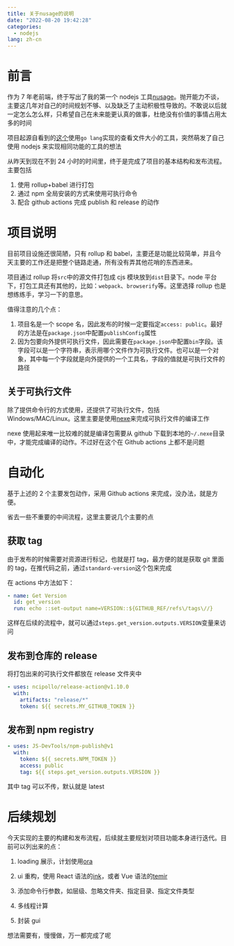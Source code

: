 ```yaml
---
title: 关于nusage的说明
date: "2022-08-20 19:42:28"
categories:
  - nodejs
lang: zh-cn
---
```


# 前言

作为 7 年老前端，终于写出了我的第一个 nodejs 工具[nusage](https://github.com/changero/nusage)。抛开能力不谈，主要这几年对自己的时间规划不够、以及缺乏了主动积极性导致的。不敢说以后就一定怎么怎么样，只希望自己在未来能更认真的做事，杜绝没有价值的事情占用太多的时间

项目起源自看到的[这个](https://github.com/chenquan/diskusage)使用`go lang`实现的查看文件大小的工具，突然萌发了自己使用 nodejs 来实现相同功能的工具的想法

从昨天到现在不到 24 小时的时间里，终于是完成了项目的基本结构和发布流程。主要包括

1. 使用 rollup+babel 进行打包
2. 通过 npm 全局安装的方式来使用可执行命令
3. 配合 github actions 完成 publish 和 release 的动作

# 项目说明

目前项目设施还很简陋，只有 rollup 和 babel，主要还是功能比较简单，并且今天主要的工作还是把整个链路走通，所有没有弄其他花哨的东西进来。

项目通过 rollup 将`src`中的源文件打包成 cjs 模块放到`dist`目录下。node 平台下，打包工具还有其他的，比如：`webpack`、`browserify`等。这里选择 rollup 也是想练练手，学习一下的意思。

值得注意的几个点：

1. 项目名是一个 scope 名，因此发布的时候一定要指定`access: public`。最好的方法是在`package.json`中配置`publishConfig`属性
2. 因为包要向外提供可执行文件，因此需要在`package.json`中配置`bin`字段。该字段可以是一个字符串，表示用哪个文件作为可执行文件。也可以是一个对象，其中每一个字段就是向外提供的一个工具名，字段的值就是可执行文件的路径

## 关于可执行文件

除了提供命令行的方式使用，还提供了可执行文件，包括 Windows/MAC/Linux。这里主要是使用[nexe](/code/node/nexe%E4%BB%8B%E7%BB%8D.html#%E5%89%8D%E8%A8%80)来完成可执行文件的编译工作

nexe 使用起来唯一比较难的就是编译包需要从 github 下载到本地的`~/.nexe`目录中，才能完成编译的动作。不过好在这个在 Github actions 上都不是问题

# 自动化

基于上述的 2 个主要发包动作，采用 Github actions 来完成，没办法，就是方便。

省去一些不重要的中间流程，这里主要说几个主要的点

## 获取 tag

由于发布的时候需要对资源进行标记，也就是打 tag，最方便的就是获取 git 里面的 tag，在推代码之前，通过`standard-version`这个包来完成

在 actions 中方法如下：

```yml
- name: Get Version
  id: get_version
  run: echo ::set-output name=VERSION::${GITHUB_REF/refs\/tags\//}
```

这样在后续的流程中，就可以通过`steps.get_version.outputs.VERSION`变量来访问

## 发布到仓库的 release

将打包出来的可执行文件都放在 release 文件夹中

```yml
- uses: ncipollo/release-action@v1.10.0
  with:
    artifacts: "release/*"
    token: ${{ secrets.MY_GITHUB_TOKEN }}
```

## 发布到 npm registry

```yml
- uses: JS-DevTools/npm-publish@v1
  with:
    token: ${{ secrets.NPM_TOKEN }}
    access: public
    tag: ${{ steps.get_version.outputs.VERSION }}
```

其中 tag 可以不传，默认就是 latest

# 后续规划

今天实现的主要的构建和发布流程，后续就主要规划对项目功能本身进行迭代。目前可以列出来的点：

1. loading 展示，计划使用[ora](https://github.com/sindresorhus/ora)

2. ui 重构，使用 React 语法的[ink](https://github.com/vadimdemedes/ink)，或者 Vue 语法的[temir](https://github.com/webfansplz/temir)

3. 添加命令行参数，如层级、忽略文件夹、指定目录、指定文件类型

4. 多线程计算

5. 封装 gui

想法需要有，慢慢做，万一都完成了呢
